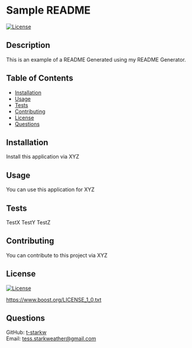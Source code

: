 # Sample README
  [![License](https://img.shields.io/badge/License-Boost_1.0-lightblue.svg)](https://www.boost.org/LICENSE_1_0.txt)

  ## Description
  This is an example of a README Generated using my README Generator.

  ## Table of Contents
  * [Installation](#installation)
  * [Usage](#usage)
  * [Tests](#tests)
  * [Contributing](#contributing)
  * [License](#license)
  * [Questions](#questions)

  ## Installation
  Install this application via XYZ

  ## Usage
  You can use this application for XYZ

  ## Tests
  TestX TestY TestZ

  ## Contributing
  You can contribute to this project via XYZ

  ## License
  [![License](https://img.shields.io/badge/License-Boost_1.0-lightblue.svg)](https://www.boost.org/LICENSE_1_0.txt)
  
  https://www.boost.org/LICENSE_1_0.txt 
    

  ## Questions
  GitHub: [t-starkw](https://github.com/t-starkw) <br>
  Email: tess.starkweather@gmail.com
